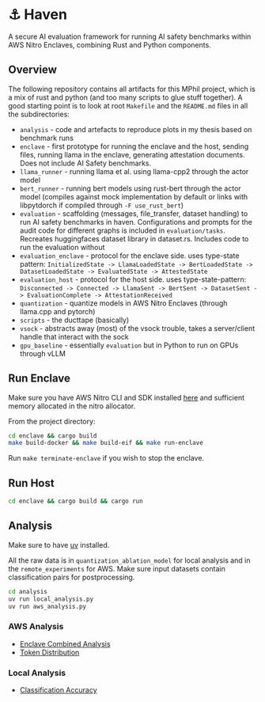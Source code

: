 # ⚓ Haven

A secure AI evaluation framework for running AI safety benchmarks within AWS Nitro Enclaves, combining Rust and Python components.

## Overview

The following repository contains all artifacts for this MPhil project, which is a mix of rust and python (and too many scripts to glue stuff together). A good starting point is to look at root `Makefile` and the `README.md` files in all the subdirectories:

- `analysis` - code and artefacts to reproduce plots in my thesis based on benchmark runs
- `enclave` - first prototype for running the enclave and the host, sending files, running llama in the enclave, generating attestation documents. Does not include AI Safety benchmarks.
- `llama_runner` - running llama et al. using llama-cpp2 through the actor model
- `bert_runner` - running bert models using rust-bert through the actor model (compiles against mock implementation by default or links with libpytdorch if compiled through `-F use_rust_bert`)
- `evaluation` - scaffolding (messages, file_transfer, dataset handling) to run AI safety benchmarks in haven. Configurations and prompts for the audit code for different graphs is included in `evaluation/tasks`. Recreates huggingfaces dataset library in dataset.rs. Includes code to run the evaluation without
- `evaluation_enclave` - protocol for the enclave side. uses type-state pattern: `InitializedState -> LlamaLoadedState -> BertLoadedState -> DatasetLoadedState -> EvaluatedState -> AttestedState`
- `evaluation_host` - protocol for the host side. uses type-state-pattern: `Disconnected -> Connected -> LlamaSent -> BertSent -> DatasetSent -> EvaluationComplete -> AttestationReceived`
- `quantization` - quantize models in AWS Nitro Enclaves (through llama.cpp and pytorch)
- `scripts` - the ducttape (basically)
- `vsock` - abstracts away (most) of the vsock trouble, takes a server/client handle that interact with the sock
- `gpu_baseline` - essentially `evaluation` but in Python to run on GPUs through vLLM

## Run Enclave

Make sure you have AWS Nitro CLI and SDK installed [here](https://aws.amazon.com/ec2/nitro/) and sufficient memory allocated in the nitro allocator.

From the project directory:
```bash
cd enclave && cargo build 
make build-docker && make build-eif && make run-enclave
```

Run `make terminate-enclave` if you wish to stop the enclave.

## Run Host

```bash
cd enclave && cargo build && cargo run
```

## Analysis

Make sure to have [uv](https://github.com/astral-sh/uv) installed.

All the raw data is in `quantization_ablation_model` for local analysis and in the `remote_experiments` for AWS. Make sure input datasets contain classification pairs for postprocessing.

```bash
cd analysis
uv run local_analysis.py
uv run aws_analysis.py
```

### AWS Analysis


- [Enclave Combined Analysis](analysis/aws-analysis-2025-06-09-17-05-33/enclave_combined_analysis.pdf)
- [Token Distribution](analysis/aws-analysis-2025-06-09-17-05-33/token_distribution.pdf)

### Local Analysis


- [Classification Accuracy](analysis/local-analysis-2025-06-09-16-52-38/classification_accuracy_valid_only.pdf)
